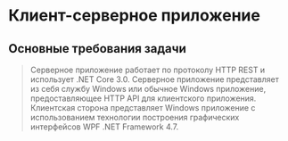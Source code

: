 Клиент-серверное приложение
========================
## Основные требования задачи
> Серверное приложение работает по протоколу HTTP REST и использует .NET Core 3.0. Серверное приложение представляет из себя службу Windows или обычное Windows приложение, предоставляющее HTTP API для клиентского приложения. Клиентская сторона представляет Windows приложение с использованием технологии построения графических интерфейсов WPF .NET Framework 4.7.
